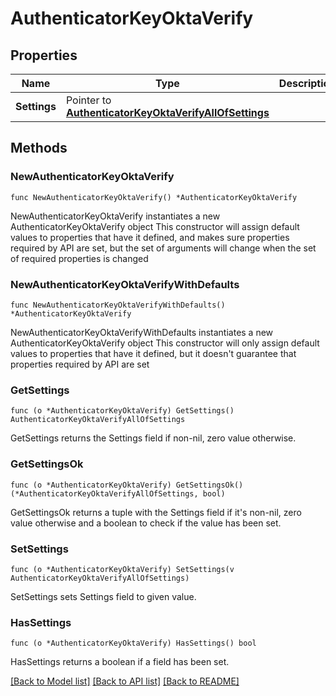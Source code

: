 # AuthenticatorKeyOktaVerify

## Properties

Name | Type | Description | Notes
------------ | ------------- | ------------- | -------------
**Settings** | Pointer to [**AuthenticatorKeyOktaVerifyAllOfSettings**](AuthenticatorKeyOktaVerifyAllOfSettings.md) |  | [optional] 

## Methods

### NewAuthenticatorKeyOktaVerify

`func NewAuthenticatorKeyOktaVerify() *AuthenticatorKeyOktaVerify`

NewAuthenticatorKeyOktaVerify instantiates a new AuthenticatorKeyOktaVerify object
This constructor will assign default values to properties that have it defined,
and makes sure properties required by API are set, but the set of arguments
will change when the set of required properties is changed

### NewAuthenticatorKeyOktaVerifyWithDefaults

`func NewAuthenticatorKeyOktaVerifyWithDefaults() *AuthenticatorKeyOktaVerify`

NewAuthenticatorKeyOktaVerifyWithDefaults instantiates a new AuthenticatorKeyOktaVerify object
This constructor will only assign default values to properties that have it defined,
but it doesn't guarantee that properties required by API are set

### GetSettings

`func (o *AuthenticatorKeyOktaVerify) GetSettings() AuthenticatorKeyOktaVerifyAllOfSettings`

GetSettings returns the Settings field if non-nil, zero value otherwise.

### GetSettingsOk

`func (o *AuthenticatorKeyOktaVerify) GetSettingsOk() (*AuthenticatorKeyOktaVerifyAllOfSettings, bool)`

GetSettingsOk returns a tuple with the Settings field if it's non-nil, zero value otherwise
and a boolean to check if the value has been set.

### SetSettings

`func (o *AuthenticatorKeyOktaVerify) SetSettings(v AuthenticatorKeyOktaVerifyAllOfSettings)`

SetSettings sets Settings field to given value.

### HasSettings

`func (o *AuthenticatorKeyOktaVerify) HasSettings() bool`

HasSettings returns a boolean if a field has been set.


[[Back to Model list]](../README.md#documentation-for-models) [[Back to API list]](../README.md#documentation-for-api-endpoints) [[Back to README]](../README.md)



